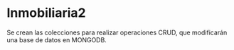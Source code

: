 # Inmobiliaria2

Se crean las colecciones para realizar operaciones CRUD, que modificarán una base de datos en MONGODB.
